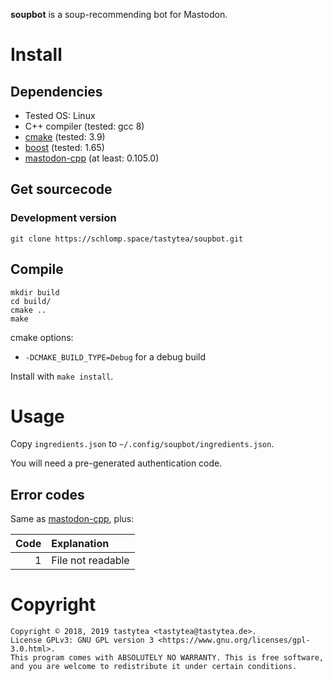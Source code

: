 **soupbot** is a soup-recommending bot for Mastodon.

# Install

## Dependencies

 * Tested OS: Linux
 * C++ compiler (tested: gcc 8)
 * [cmake](https://cmake.org/) (tested: 3.9)
 * [boost](http://www.boost.org/) (tested: 1.65)
 * [mastodon-cpp](https://schlomp.space/tastytea/mastodon-cpp) (at least: 0.105.0)

## Get sourcecode

### Development version

``` shellsession
git clone https://schlomp.space/tastytea/soupbot.git
```

## Compile

``` shellsession
mkdir build
cd build/
cmake ..
make
```

cmake options:

 * `-DCMAKE_BUILD_TYPE=Debug` for a debug build

Install with `make install`.

# Usage

Copy `ingredients.json` to `~/.config/soupbot/ingredients.json`.

You will need a pre-generated authentication code.

## Error codes

Same as
[mastodon-cpp](https://schlomp.space/tastytea/mastodon-cpp/src/branch/master/README.md#error-codes),
plus:

|      Code | Explanation                   |
| --------: |:------------------------------|
|         1 | File not readable             |

# Copyright

``` text
Copyright © 2018, 2019 tastytea <tastytea@tastytea.de>.
License GPLv3: GNU GPL version 3 <https://www.gnu.org/licenses/gpl-3.0.html>.
This program comes with ABSOLUTELY NO WARRANTY. This is free software,
and you are welcome to redistribute it under certain conditions.
```
